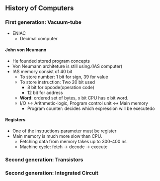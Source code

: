 ## History of Computers
### First generation: Vacuum-tube
- ENIAC
    * Decimal computer
#### John von Neumann
- He founded stored program concepts
- Von Neumann architeture is still using.(IAS computer) 
- IAS memory consist of 40 bit
    * To store number: 1 bit for sign, 39 for value
    * To store instruction: Two 20 bit used 
        + 8 bit for opcode(operation code)
        + 12 bit for address
    * **Word**: ordered set of bytes, x bit CPU has x bit word.
    * I/O <-> Arithmetic-logic, Program control unit <-> Main memory
        + Program counter: decides which expression will be executedo

#### Registers
- One of the instructions parameter must be register
- Main memory is much more slow than CPU.
    * Fetching data from memory takes up to 300-400 ns
    * Machine cycle: fetch -> decode -> execute


### Second generation: Transistors 
### Second generation: Integrated Circuit 

